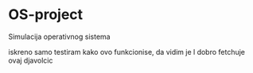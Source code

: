 # OS-project
Simulacija operativnog sistema 

iskreno samo testiram kako ovo funkcionise, da vidim je l dobro fetchuje ovaj djavolcic
